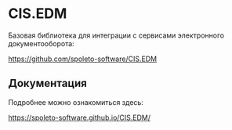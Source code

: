 # CIS.EDM

Базовая библиотека для интеграции с сервисами электронного документооборота:

https://github.com/spoleto-software/CIS.EDM


## Документация

Подробнее можно ознакомиться здесь:

https://spoleto-software.github.io/CIS.EDM/
